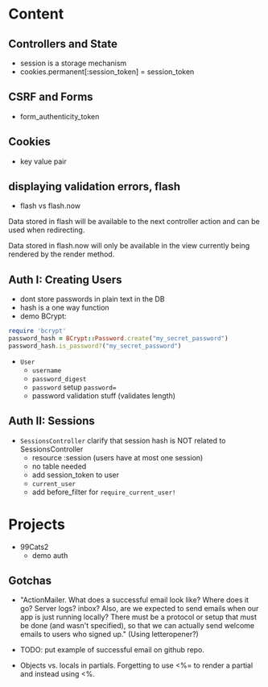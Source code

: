 # Content
## Controllers and State
* session is a storage mechanism
* cookies.permanent[:session_token] = session_token

## CSRF and Forms
* form_authenticity_token

## Cookies
* key value pair

## displaying validation errors, flash
* flash vs flash.now

Data stored in flash will be available to the next controller action and can be used when redirecting.

Data stored in flash.now will only be available in the view currently being rendered by the render method.


## Auth I: Creating Users
* dont store passwords in plain text in the DB
* hash is a one way function
* demo BCrypt:

```ruby
require 'bcrypt'
password_hash = BCrypt::Password.create("my_secret_password")
password_hash.is_password?("my_secret_password")
```
* `User`
  * `username`
  * `password_digest`
  * `password` setup `password=`
  * password validation stuff (validates length)


## Auth II: Sessions
* `SessionsController` clarify that session hash is NOT related to SessionsController
  * resource :session (users have at most one session)
  * no table needed
  * add session_token to user
  * `current_user`
  * add before_filter for `require_current_user!`

# Projects
* 99Cats2
  * demo auth

## Gotchas
*  "ActionMailer.   What does a successful email look like? Where does it go? Server logs? inbox? Also, are we expected to send emails when our app is just running locally? There must be a protocol or setup that must be done (and wasn't specified), so that we can actually send welcome emails to users who signed up."  (Using letteropener?)

*  TODO: put example of successful email on github repo.

*  Objects vs. locals in partials. Forgetting to use <%= to render a partial and instead using <%.
